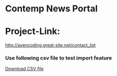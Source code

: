 # Contemp News Portal
# Project-Link:
<a href="http://avencoding.great-site.net/contact_list/" target="_blank">http://avencoding.great-site.net/contact_list</a>

<h3>Use following csv file to test import feature</h3>

[Download CSV file](./new-contacts.csv)
